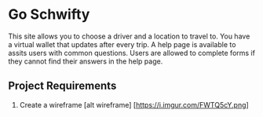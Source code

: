 # Go Schwifty

This site allows you to choose a driver and a location to travel to.
You have a virtual wallet that updates after every trip.
A help page is available to assits users with common questions.
Users are allowed to complete forms if they cannot find their answers in the help page.


## Project Requirements

1. Create a wireframe
[alt wireframe] [https://i.imgur.com/FWTQ5cY.png]
